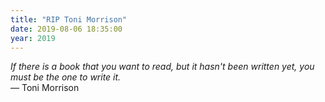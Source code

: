 ```yaml
---
title: "RIP Toni Morrison"
date: 2019-08-06 18:35:00
year: 2019
---
```


<em>If there is a book that you want to read, but it hasn't been written yet, you must be the one to write it.</em><br>
— Toni Morrison
